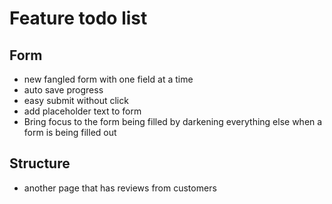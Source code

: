 # Feature todo list

## Form

* new fangled form with one field at a time
* auto save progress
* easy submit without click
* add placeholder text to form
* Bring focus to the form being filled by darkening everything else when a form is being filled out

## Structure

* another page that has reviews from customers